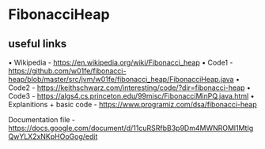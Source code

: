 # FibonacciHeap

## useful links ##
• Wikipedia - https://en.wikipedia.org/wiki/Fibonacci_heap
• Code1 - https://github.com/w01fe/fibonacci-heap/blob/master/src/jvm/w01fe/fibonacci_heap/FibonacciHeap.java
• Code2 - https://keithschwarz.com/interesting/code/?dir=fibonacci-heap
• Code3 - https://algs4.cs.princeton.edu/99misc/FibonacciMinPQ.java.html
• Explanitions + basic code - https://www.programiz.com/dsa/fibonacci-heap

Documentation file - https://docs.google.com/document/d/11cuRSRfbB3p9Dm4MWNROMl1MtIgQwYLX2xNKpHOoGog/edit

